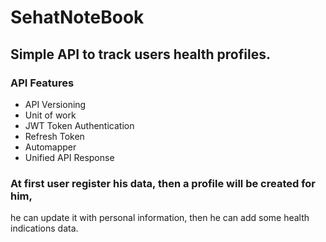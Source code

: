 # SehatNoteBook
## Simple API to track users health profiles.

### API Features
+ API Versioning
+ Unit of work
+ JWT Token Authentication
+ Refresh Token
+ Automapper
+ Unified API Response
  
### At first user register his data, then a profile will be created for him, 
he can update it with personal information, then he can add some health indications data.
  
